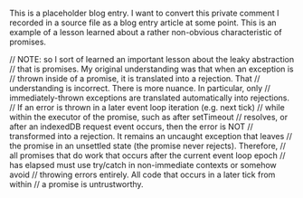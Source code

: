 This is a placeholder blog entry. I want to convert this private comment I recorded in a source file as a blog entry article at some point. This is an example of a lesson learned about a rather non-obvious characteristic of promises.

// NOTE: so I sort of learned an important lesson about the leaky abstraction
// that is promises. My original understanding was that when an exception is
// thrown inside of a promise, it is translated into a rejection. That
// understanding is incorrect. There is more nuance. In particular, only
// immediately-thrown exceptions are translated automatically into rejections.
// If an error is thrown in a later event loop iteration (e.g. next tick)
// while within the executor of the promise, such as after setTimeout
// resolves, or after an indexedDB request event occurs, then the error is NOT
// transformed into a rejection. It remains an uncaught exception that leaves
// the promise in an unsettled state (the promise never rejects). Therefore,
// all promises that do work that occurs after the current event loop epoch
// has elapsed must use try/catch in non-immediate contexts or somehow avoid
// throwing errors entirely. All code that occurs in a later tick from within
// a promise is untrustworthy.
